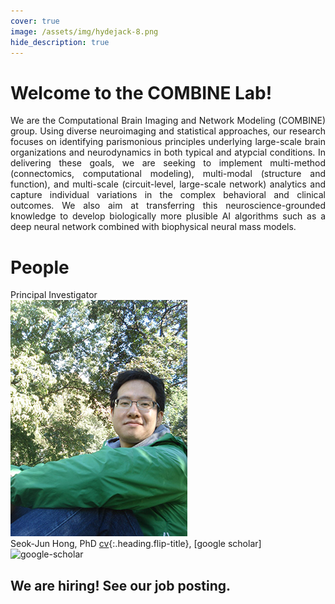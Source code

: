 ```yaml
---
cover: true
image: /assets/img/hydejack-8.png
hide_description: true
---
```


# Welcome to the COMBINE Lab!
<div style="text-align:justify">We are the Computational Brain Imaging and Network Modeling (COMBINE) group. Using diverse neuroimaging and statistical approaches, our research focuses on identifying parismonious principles underlying large-scale brain organizations and neurodynamics in both typical and atypcial conditions. In delivering these goals, we are seeking to implement multi-method (connectomics, computational modeling), multi-modal (structure and function), and multi-scale (circuit-level, large-scale network) analytics and capture individual variations in the complex behavioral and clinical outcomes. We also aim at transferring this neuroscience-grounded knowledge to develop biologically more plusible AI algorithms such as a deep neural network combined with biophysical neural mass models.</div>

# People
Principal Investigator<br/>
![principal investigator](/assets/img/hong_seok_jun.jpg)<br/>
Seok-Jun Hong, PhD [cv]{:.heading.flip-title}, [google scholar]![google-scholar]<br/>

## We are hiring! See our job posting.

[cv]: resume.md
[google-scholar]: https://scholar.google.ca/citations?user=N7uX1isAAAAJ&hl=en